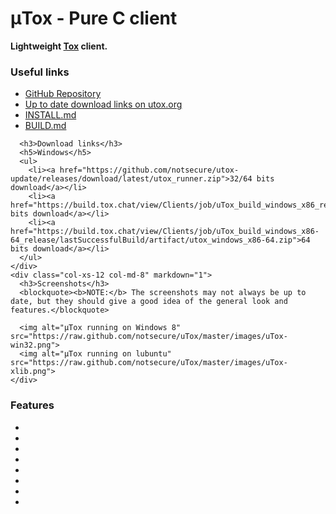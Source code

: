 # μTox - Pure C client
**Lightweight [Tox](https://github.com/irungentoo/ProjectTox-Core) client.**

<div class="container-fluid">
  <div class="row">
    <div class="col-xs-6 col-md-4" markdown="1">
      <h3>Useful links</h3>
      <ul>
        <li><a href="https://github.com/notsecure/uTox">GitHub Repository</a></li>
        <li><a href="http://utox.org">Up to date download links on utox.org</a></li>
        <li><a href="https://github.com/notsecure/uTox/blob/master/docs/INSTALL.md">INSTALL.md</a></li>
        <li><a href="https://github.com/notsecure/uTox/blob/master/docs/BUILD.md">BUILD.md</a></li>
      </ul>

      <h3>Download links</h3>
      <h5>Windows</h5>
      <ul>
        <li><a href="https://github.com/notsecure/utox-update/releases/download/latest/utox_runner.zip">32/64 bits download</a></li>
        <li><a href="https://build.tox.chat/view/Clients/job/uTox_build_windows_x86_release/lastSuccessfulBuild/artifact/utox_windows_x86.zip">32 bits download</a></li>
        <li><a href="https://build.tox.chat/view/Clients/job/uTox_build_windows_x86-64_release/lastSuccessfulBuild/artifact/utox_windows_x86-64.zip">64 bits download</a></li>
      </ul>
    </div>
    <div class="col-xs-12 col-md-8" markdown="1">
      <h3>Screenshots</h3>
      <blockquote><b>NOTE:</b> The screenshots may not always be up to date, but they should give a good idea of the general look and features.</blockquote>

      <img alt="μTox running on Windows 8" src="https://raw.github.com/notsecure/uTox/master/images/uTox-win32.png">
      <img alt="μTox running on lubuntu" src="https://raw.github.com/notsecure/uTox/master/images/uTox-xlib.png">
    </div>
  </div>
</div>

### Features
-
-
-
-
-
-
-
-
